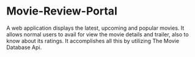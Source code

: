 # Movie-Review-Portal
A web application displays the latest, upcoming and popular movies.  It allows normal users to avail for view the movie details and trailer, also to know about its ratings. It accomplishes all this by utilizing The Movie Database Api.
